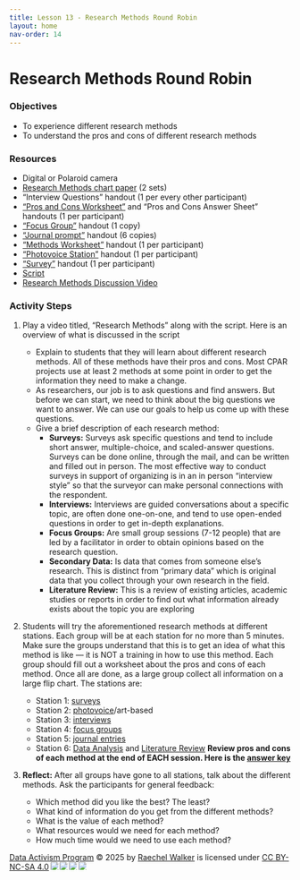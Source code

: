```yaml
---
title: Lesson 13 - Research Methods Round Robin
layout: home
nav-order: 14
---
```


# Research Methods Round Robin

### Objectives
- To experience different research methods
- To understand the pros and cons of different research methods


### Resources
- Digital or Polaroid camera
- <a href = "https://drive.google.com/file/d/1cKKABjhhU8nptMDd8FEo2087nNXJRRqM/view?usp=drive_link">Research Methods chart paper</a> (2 sets)
- “Interview Questions” handout (1 per every other participant)
- <a href = "https://drive.google.com/file/d/1XKc-2J871G0qqXmReHBuYgEJWpM_4XAF/view?usp=drive_link">“Pros and Cons Worksheet”</a> and “Pros and Cons Answer Sheet” handouts (1 per participant)
- <a href = "https://drive.google.com/file/d/1XKc-2J871G0qqXmReHBuYgEJWpM_4XAF/view?usp=drive_link">“Focus Group”</a> handout (1 copy)
- <a href = "https://drive.google.com/file/d/1XKc-2J871G0qqXmReHBuYgEJWpM_4XAF/view?usp=drive_link">“Journal prompt”</a> handout (6 copies)
- <a href = "https://drive.google.com/file/d/1XKc-2J871G0qqXmReHBuYgEJWpM_4XAF/view?usp=drive_link">“Methods Worksheet”</a> handout (1 per participant)
- <a href = "https://drive.google.com/file/d/1irrgUFpKicviXZcpWnytZcPWyM_MJ5wm/view?usp=drive_link">“Photovoice Station”</a> handout (1 per participant)
- <a href = "https://drive.google.com/file/d/17sH90eRi5IQZnLgJuIOCBOXYe2Oogx8I/view?usp=drive_open">“Survey”</a> handout (1 per participant)
- <a href = "https://docs.google.com/document/d/1pxCSxhdttSgZ_frYpfwsOWuyK_DGA5Kj4U-84b5Cha0/edit?tab=t.0">Script</a>
- <a href = "https://drive.google.com/file/d/1yMiTTpKJKFGRGp7lEdnQsh2wrw08aWvu/view?usp=drive_link">Research Methods Discussion Video</a>

### Activity Steps

1. Play a video titled, “Research Methods” along with the script. Here is an overview of what is discussed in the script
    - Explain to students that they will learn about different research methods. All of these methods have their pros and cons.  Most CPAR projects use at least 2 methods at some point in order to get the information they need to make a change.
    - As researchers, our job is to ask questions and find answers. But before we can start, we need to think about the big questions we want to answer. We can use our goals to help us come up with these questions.
    - Give a brief description of each research method:
        - **Surveys:** Surveys ask specific questions and tend to include short answer, multiple-choice, and scaled-answer questions. Surveys can be done online, through the mail, and can be written and filled out in person. The most effective way to conduct surveys in support of organizing is in an in person “interview style” so that the surveyor can make personal connections with the respondent.
        - **Interviews:**  Interviews are guided conversations about a specific topic, are often done one-on-one, and tend to use open-ended questions in order to get in-depth explanations. 
        - **Focus Groups:** Are small group sessions (7-12 people) that are led by a facilitator in order to obtain opinions based on the research question. 
        - **Secondary Data:**  Is data that comes from someone else’s research. This is distinct from “primary data” which is original data that you collect through your own research in the field.
        - **Literature Review:** This is a review of existing articles, academic studies or reports in order to find out what information already exists about the topic you are exploring
2. Students will try the aforementioned research methods at different stations. Each group will be at each station for no more than 5 minutes.  Make sure the groups understand that this is to get an idea of what this method is like — it is NOT a training in how to use this method.  Each group should fill out a worksheet about the pros and cons of each method.  Once all are done, as a large group collect all information on a large flip chart. The stations are:
    - Station 1: <a href = "https://drive.google.com/file/d/17sH90eRi5IQZnLgJuIOCBOXYe2Oogx8I/view?usp=drive_link">surveys</a>
    - Station 2: <a href = "https://drive.google.com/file/d/1irrgUFpKicviXZcpWnytZcPWyM_MJ5wm/view?usp=drive_link">photovoice</a>/art-based
    - Station 3: <a href = "https://docs.google.com/document/d/1wkLcbfCshK0a_h5gvCuWsbfV-Q03SpC-/edit%23heading=h.3lyw376lyurk">interviews</a>
    - Station 4: <a href = "https://docs.google.com/document/d/1wkLcbfCshK0a_h5gvCuWsbfV-Q03SpC-/edit%23heading=h.pea57f6zd67b">focus groups</a>
    - Station 5: <a href = "https://docs.google.com/document/d/1wkLcbfCshK0a_h5gvCuWsbfV-Q03SpC-/edit%23heading=h.lskyigfwai8w">journal entries</a>
    - Station 6: <a href = "https://news.yale.edu/2020/01/30/national-survey-students-feelings-about-high-school-are-mostly-negative">Data Analysis</a> and <a href = "https://news.yale.edu/2020/01/30/national-survey-students-feelings-about-high-school-are-mostly-negative">Literature Review</a>
**Review pros and cons of each method at the end of EACH session. Here is the <a href = "https://drive.google.com/file/d/1cKKABjhhU8nptMDd8FEo2087nNXJRRqM/view?usp=drive_link">answer key</a>**

3. **Reflect:** After all groups have gone to all stations, talk about the different methods.  Ask the participants for general feedback:
    - Which method did you like the best?  The least?
    - What kind of information do you get from the different methods?
    - What is the value of each method?
    - What resources would we need for each method?
    - How much time would we need to use each method?





<a href="https://creativecommons.org">Data Activism Program</a> © 2025 by <a href="https://creativecommons.org">Raechel Walker</a> is licensed under <a href="https://creativecommons.org/licenses/by-nc-sa/4.0/">CC BY-NC-SA 4.0</a><img src="https://mirrors.creativecommons.org/presskit/icons/cc.svg" style="max-width: 1em;max-height:1em;margin-left: .2em;"><img src="https://mirrors.creativecommons.org/presskit/icons/by.svg" style="max-width: 1em;max-height:1em;margin-left: .2em;"><img src="https://mirrors.creativecommons.org/presskit/icons/nc.svg" style="max-width: 1em;max-height:1em;margin-left: .2em;"><img src="https://mirrors.creativecommons.org/presskit/icons/sa.svg" style="max-width: 1em;max-height:1em;margin-left: .2em;">